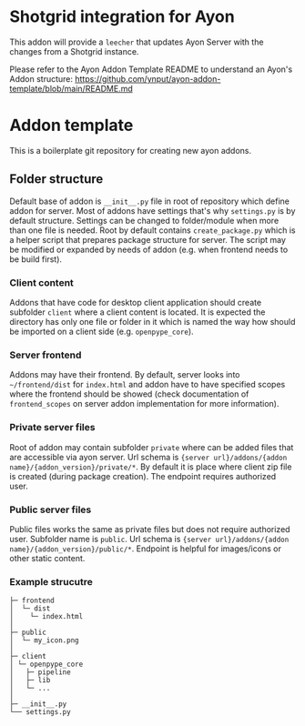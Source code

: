 
# Shotgrid integration for Ayon

This addon will provide a `leecher` that updates Ayon Server with the changes from a Shotgrid instance.

Please refer to the Ayon Addon Template README to understand an Ayon's Addon structure: https://github.com/ynput/ayon-addon-template/blob/main/README.md


# Addon template
This is a boilerplate git repository for creating new ayon addons.


## Folder structure
Default base of addon is `__init__.py` file in root of repository which define addon for server. Most of addons have settings that's why `settings.py` is by default structure. Settings can be changed to folder/module when more than one file is needed. Root by default contains `create_package.py` which is a helper script that prepares package structure for server. The script may be modified or expanded by needs of addon (e.g. when frontend needs to be build first).

### Client content
Addons that have code for desktop client application should create subfolder `client` where a client content is located. It is expected the directory has only one file or folder in it which is named the way how should be imported on a client side (e.g. `openpype_core`).

### Server frontend
Addons may have their frontend. By default, server looks into `~/frontend/dist` for `index.html` and addon have to have specified scopes where the frontend should be showed (check documentation of `frontend_scopes` on server addon implementation for more information).

### Private server files
Root of addon may contain subfolder `private` where can be added files that are accessible via ayon server. Url schema is `{server url}/addons/{addon name}/{addon_version}/private/*`. By default it is place where client zip file is created (during package creation). The endpoint requires authorized user.

### Public server files
Public files works the same as private files but does not require authorized user. Subfolder name is `public`. Url schema is `{server url}/addons/{addon name}/{addon_version}/public/*`. Endpoint is helpful for images/icons or other static content.


### Example strucutre
```
├─ frontend
│  └─ dist
│    └─ index.html
│
├─ public
│  └─ my_icon.png
│
├─ client
│ └─ openpype_core
│   ├─ pipeline
│   ├─ lib
│   └─ ...
│
├─ __init__.py
└── settings.py
```
